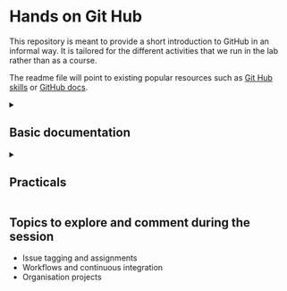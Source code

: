 # Hands on Git Hub

This repository is meant to provide a short introduction to GitHub in an informal way. It is tailored for the different activities that we run in the lab rather than as a course. 

The readme file will point to existing popular resources such as [Git Hub skills](https://github.com/skills) or [GitHub docs](https://docs.github.com/en).

<details id=0>
<summary><h2>Basic documentation</h1></summary>

<details id=1>
<summary><h2>Description</h2></summary>

(Extracted from [Simplilearn platform](https://www.simplilearn.com/tutorials/git-tutorial))

![What is Git](https://github.com/esgomezm/hands_on_github/raw/main/images/whats_git.png)
![What is GitHub](https://github.com/esgomezm/hands_on_github/raw/main/images/whats_github.png)
   
</details>

<details id=1.1>
<summary><h2>How are GitHub accounts organized</h2></summary>

  - **Personal GitHub account**: is unique and the owner of the account is the only one who can manage it. A personal account can have both private and public repositories. In the free version, each personal account can have a personal webpage built on top of GitHub pages. 
   
    A GitHub profile is many times the portfolio of a software developer or a researcher. GitHub can keep track or your coding activity, interaction and contributions to others (issues, discussions, commits, pull request), so you may consider take some care of it. To enrich the information given in your profile, you can always [add a README to the main page](https://docs.github.com/es/account-and-profile/setting-up-and-managing-your-github-profile/customizing-your-profile/managing-your-profile-readme).

  - **GitHub organizations**: Shared accounts where the lab (Henriques' lab) and open-source projects (BioImage.IO, Fiji, ImageJ2) can collaborate across many projects at once, with sophisticated security and administrative features. Teams usually work within organisations as it serves as a container for shared work and gives the work a unique name and brand.

Usually an organisation looks like this:
![GitHub Organisation](https://github.com/esgomezm/hands_on_github/raw/main/images/henriques_lab_organisation.png)

We can always see in the user's profile if they are part of any public organization:
![GitHub user with organisations](https://github.com/esgomezm/hands_on_github/raw/main/images/curtis_profile.png)
</details>

<details id=2>
<summary><h2>When do we use GitHub?</h2></summary>

### Examples of GitHub usage in the lab or in science:
- Collaborative or individual software projects (NanoJ, ZeroCostDL4Mic, BioImage Model Zoo, deepImageJ...)
- Methods (scripts for data analysis, pipelines, software components of a book chapter)
- Webpages
- Paper writting (*e.g.*, connect with Overleaf)
- Course materials
- Slides if they are programmable (ImJoy slides)

### GitHub is NOT 
- A data storage
</details>

<details id=3>
<summary><h2>Why should you consider using GitHub?</h2></summary>

GitHub keeps record of the changes in your code and your activity. Therefore, it is a way to get back to previous code without storing different packages and to avoid messing up your developments. Moreover, it enables a more organised way of collaborations. It can keep track of the versions. For paper writting, it enables switching between templates and versions, and compare between different contributions. It is also a way to prove your contributions to a project and measure your activity. 

</details>

<details id=4>
<summary><h2>What do you need to start?</h2></summary>

 - **Create a GitHub (https://github.com/) account**. The email can be changed in the future. It might be interesting to sign up as a member from an academical institution.
 - **Install Git locally**. Follow the guidelines [here](https://github.com/git-guides/install-git).

</details>

<details id=5>
<summary><h2>Tips building up a documented software repository</h2></summary>

   <details id=5.1>
   <summary><h3>Create a repo</h3></summary>

   <img src="https://github.com/esgomezm/hands_on_github/raw/main/images/create_repo.png" align="right" width="400"/>

   - Name: avoid using underscores (`_`) in the name. Changing the name of a repository in the future is not recommendable as all the links depend on this naming so take some time to think about it.
   - Public/Private: this is personal and depends on each project. Any of the choices are reversible.
   - README.md: It is the first thing that anyone will see when entering in your repo. It can be the main entry to the documentation of your code or the source to link other resources (webpages, wiki). It is a good place to link the code with any existing reference and to indicate how to cite the work.
   - .gitignore: it tells git which files or folders should not be tracked.
   - License: If you are developing some code that is expected to be public in the future, you shoudl always care about its license. GitHub has already the templates for many different licenses. The most common ones for open source are MIT, BSL3-Clause, BSL2-Clause, but the are plenty of them.
   </details>
   
   
   <details id=5.2>
   <summary><h3>Structure your repository</h3></summary>

   There are different ways of structuring software repositories depending on its use, programming language, dissemination points (conda, pip, maven).

   Here are some examples of well documented and installable repositories ([StarDist](https://github.com/stardist/stardist), [NanoJ SRRF](https://github.com/HenriquesLab/NanoJ-SRRF), [scikit-image](https://github.com/scikit-image/scikit-image), [bioimageio core python](https://github.com/bioimage-io/core-bioimage-io-python), [bioimageio core java](https://github.com/bioimage-io/core-bioimage-io-java)).

   In general terms, the main folder of your repo should contain: 
   - Code folder. In Java, it is usually src. In Python it usually has the name of the package we are building, as it is the one we call in the code.
   - Folder with examples, tools, images or additional information.
   - Scripts to reproduce the environment (`environment.yaml`, `requirements.txt`, `setup.py`, `setup.cfg`).
   - README.md
   - LICENSE
   - Wiki (optional): it's a collection of markdown files meant to document the repository. It can be used as user guidelines or documentation for the collaborators of the repository. It's an alternative to the README.md for a more extended content. Check out [ZeroCostDL4Mic](https://github.com/HenriquesLab/ZeroCostDL4Mic/wiki).

   </details>
   
   <details id=5.3>
   <summary><h3>Update your repository</h3></summary>
   
   - [Commits](https://docs.github.com/en/pull-requests/committing-changes-to-your-project/creating-and-editing-commits/about-commits): The most basic way to update a repository. They are small groups of meaningful changes. Basically, you change something in your files, register the changes and update the repository. While we can always check old code, commits are irreversible. This is why many times we work with pull requests.
   - [Pull requests](https://docs.github.com/en/pull-requests/collaborating-with-pull-requests/proposing-changes-to-your-work-with-pull-requests/about-pull-requests): It can gather a number of commits (registered changes in your code) or it is a way to contribute to someone's main code. They are used when the code needs to be changed considerably but the updates might be unstable, to work on aa general update or collaborate with someone's code. Indeed, this is the only way to contribute to someone's code when you do not have permissions to change it. A very nice feature of Pull Requests is that they allow discussions and reviews.
   - [Branches](https://docs.github.com/en/pull-requests/collaborating-with-pull-requests/proposing-changes-to-your-work-with-pull-requests/about-branches): GitHub repositories are organised in branches. The repository always has at least the main branch and then you can create additional ones wihout affecting the main code. They are quite useful when an exiting code is under development and you are actively working with it, as it does not disturb the main repository. Usually, we work on the branch and once the code is ready to be updated, we open a pull request to merge its content with the main repository.
   - [Tags](https://docs.github.com/en/desktop/contributing-and-collaborating-using-github-desktop/managing-commits/managing-tags): Tags are associated with commits, so you can use a tag to mark an individual point in your repository's history, including a version number for a release.
   
   </details>
  
   <details id=5.4>
   <summary><h3>Packaging your repo and track of versions</h3></summary>
    
   Releases are created once a repo is ready to be used, distributed or to set a version:
   - [Releases](https://docs.github.com/en/repositories/releasing-projects-on-github/about-releases): They package the repository and also allow including additional files for distribution. Releases are always associated with a branch and they always createa tag to mark a specific point in the repository's history. It is recommendable to build the version on top of the main branch. 
   
   </details>
</details>

<details id=6>
<summary><h2>Interaction with other repositories</h2></summary>

 - **Download**. All the respositories to which one has access (public or private) can be downloaded. 
 - **Fork**. Ideally, when one ones to build a new software upon an exisiting one or to contribute to it considerably. It will create a new repository in our github account but it will keep track of the repository previous history.

</details>

</details>

<details id=7>
<summary><h2>Practicals</h1></summary>

## Practical Exercise 1: first contact :hatching_chick:

(Based on the introductory course of [GitHub skills](https://github.com/skills/introduction-to-github))

1. Open a new browser tab, and work on the steps in your second tab while you read the instructions in this tab.
2. Create a repository with your account (for example, one related to the main project you are working on). It can be Private.
3. Click on add file:
      
      3.1. If you have something to upload --> upload files. Upload a file, a entire code (t will preserve the directory structure you have) or whatever you want. Choose `create a new branch` before accepting
      
      3.2. If you do not have anything, choose add file and name it as `README.nmd`. GitHub can only create markdown (.md) files. Write something like: `This is going to be your first repository :blush:`. Choose `create a new branch` before accepting

5. It will suggest to open a pull request. Do not do it! We are going to explore a bit more. Go to the main page of the repo and choose the new branch. 
6. Change something in one of the files (either uploading or clicking on edit in the README file). Push the commit.
7. Open the **pull requests** tab.
8. Click on **compare & pull request**. It will suggest which branches to compare (the new one with the main, in this case).
9. In this pull request, go to the **Files changed** tab. Here you can review the changes or edit the files. 
10. Select **Edit file** from the three dotted **...** menu in the upper right corner of one of the files (e.g., `README.md`) and add some information. For example, a new line with `You are becoming an expert :hatched_chick:`.  
12. Above your new content, click **Preview**.
13. At the bottom of the page, type a short, meaningful commit message that describes the change you made to the file.
14. Click **Commit changes**.
15. Wait about 20 seconds then refresh this page for the next step.
16. Get back to the **Conversation** tab and click on **merge pull request**. Write something if you consider it is important. 
17. Click on **close**.
18. In the **Settings** tab of your repository, you can see all the activity. 

## Practical Exercise 2: keeping track of your writting :rooster:

1. Got to the [LateX template in Henrique's lab](https://github.com/HenriquesLab/HenriquesLab-bioRxiv-template/tree/main).
2. Fork the repository in your account.
3. Go to Overleaf and open a new project with `Import from GitHub`. It may ask you about your GitHub user information. Chose the repository that you just forked.
   <img src="https://github.com/esgomezm/hands_on_github/raw/main/images/import_from_github.png" align="center" width="200"/>
   <img src="https://github.com/esgomezm/hands_on_github/raw/main/images/choose_repo_overleaf.png" align="center" width="400"/>
   
4. Change something in the document (the title for example). 
5. In the menu of the document, click on GitHub. It will ask you whether you want to push the changes (i.e., update the repository in your account).
6. Add a title to your commit and push it. 

   <img src="https://github.com/esgomezm/hands_on_github/raw/main/images/connect_with_github_overleaf.png" align="center" width="200"/>
   <img src="https://github.com/esgomezm/hands_on_github/raw/main/images/push_changes_overleaf.png" align="center" width="300"/>
   <img src="https://github.com/esgomezm/hands_on_github/raw/main/images/commit_title_overleaf.png" align="center" width="300"/>
7. In GitHub, create a release. The tag name will be the one used as a reference for searching commits in the code. Ideally you will have different commits. You can register your supervisor's comments, rebuttals, changes in the bibliography so you can work together with your colleagues and even update your Mendeley or Zotero libraries. 

   <img src="https://github.com/esgomezm/hands_on_github/raw/main/images/release.png" align="center" width="450"/>
   <img src="https://github.com/esgomezm/hands_on_github/raw/main/images/draft-release.png" align="center" width="450"/>

8. Get back to previous versions of your paper.

   <img src="https://github.com/esgomezm/hands_on_github/raw/main/images/choose-tag.png" align="center" width="300"/>
   <img src="https://github.com/esgomezm/hands_on_github/raw/main/images/recover_code.png" align="center" width="500"/>


</details>

## Topics to explore and comment during the session

- Issue tagging and assignments
- Workflows and continuous integration
- Organisation projects 

